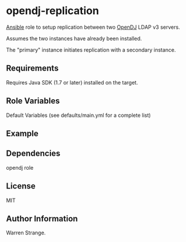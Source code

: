 opendj-replication
========

[Ansible](http://www.ansible.com) role to setup replication between two [OpenDJ](http://opendj.forgerock.org/) LDAP v3 servers.

Assumes the two instances have already been installed.

The "primary" instance initiates replication with a secondary instance.

Requirements
------------

Requires Java SDK (1.7 or later) installed on the target.


Role Variables
--------------

Default Variables (see defaults/main.yml for a complete list)



Example
-------

Dependencies
------------

opendj role


License
-------

MIT

Author Information
------------------

Warren Strange.
